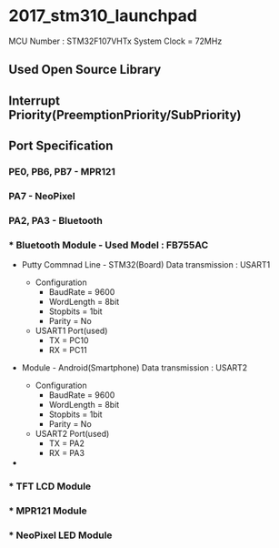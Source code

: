 # 2017_stm310_launchpad

MCU Number : STM32F107VHTx
System Clock = 72MHz

## Used Open Source Library


## Interrupt Priority(PreemptionPriority/SubPriority)

## Port Specification
### PE0, PB6, PB7 - MPR121
### PA7 - NeoPixel
### PA2, PA3 - Bluetooth
### * Bluetooth Module - Used Model : FB755AC
- Putty Commnad Line - STM32(Board) Data transmission : USART1
    - Configuration
        - BaudRate = 9600
        - WordLength = 8bit
        - Stopbits = 1bit
        - Parity = No
    - USART1 Port(used)
        - TX = PC10
        - RX = PC11

- Module - Android(Smartphone) Data transmission : USART2
    - Configuration
        - BaudRate = 9600
        - WordLength = 8bit
        - Stopbits = 1bit
        - Parity = No
    - USART2 Port(used)
        - TX = PA2
        - RX = PA3

- 
### * TFT LCD Module
### * MPR121 Module
### * NeoPixel LED Module